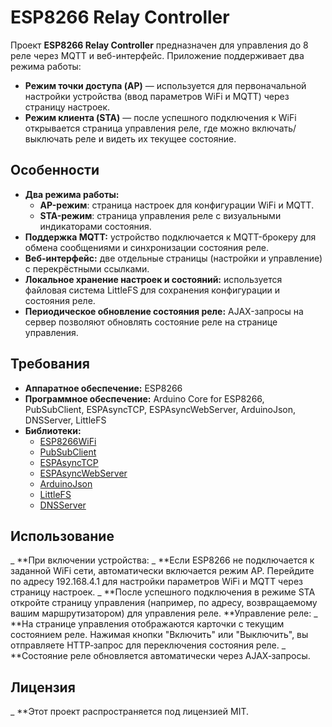 # ESP8266 Relay Controller

Проект **ESP8266 Relay Controller** предназначен для управления до 8 реле через MQTT и веб-интерфейс. Приложение поддерживает два режима работы:

- **Режим точки доступа (AP)** — используется для первоначальной настройки устройства (ввод параметров WiFi и MQTT) через страницу настроек.
- **Режим клиента (STA)** — после успешного подключения к WiFi открывается страница управления реле, где можно включать/выключать реле и видеть их текущее состояние.

## Особенности

- **Два режима работы:**
  - **AP-режим**: страница настроек для конфигурации WiFi и MQTT.
  - **STA-режим**: страница управления реле с визуальными индикаторами состояния.
- **Поддержка MQTT:** устройство подключается к MQTT-брокеру для обмена сообщениями и синхронизации состояния реле.
- **Веб-интерфейс:** две отдельные страницы (настройки и управление) с перекрёстными ссылками.
- **Локальное хранение настроек и состояний:** используется файловая система LittleFS для сохранения конфигурации и состояния реле.
- **Периодическое обновление состояния реле:** AJAX-запросы на сервер позволяют обновлять состояние реле на странице управления.



## Требования

- **Аппаратное обеспечение:** ESP8266
- **Программное обеспечение:** Arduino Core for ESP8266, PubSubClient, ESPAsyncTCP, ESPAsyncWebServer, ArduinoJson, DNSServer, LittleFS
- **Библиотеки:**  
  - [ESP8266WiFi](https://github.com/esp8266/Arduino)
  - [PubSubClient](https://github.com/knolleary/pubsubclient)
  - [ESPAsyncTCP](https://github.com/me-no-dev/ESPAsyncTCP)
  - [ESPAsyncWebServer](https://github.com/me-no-dev/ESPAsyncWebServer)
  - [ArduinoJson](https://arduinojson.org/)
  - [LittleFS](https://github.com/earlephilhower/arduino-esp8266littlefs)
  - [DNSServer](https://github.com/esp8266/Arduino/tree/master/libraries/DNSServer)

## Использование
_ **При включении устройства:
_ **Если ESP8266 не подключается к заданной WiFi сети, автоматически включается режим AP. Перейдите по адресу 192.168.4.1 для настройки параметров WiFi и MQTT через страницу настроек.
_ **После успешного подключения в режиме STA откройте страницу управления (например, по адресу, возвращаемому вашим маршрутизатором) для управления реле.
**Управление реле:
_ **На странице управления отображаются карточки с текущим состоянием реле. Нажимая кнопки "Включить" или "Выключить", вы отправляете HTTP‑запрос для переключения состояния реле.
_ **Состояние реле обновляется автоматически через AJAX‑запросы.
## Лицензия
_ **Этот проект распространяется под лицензией MIT. 

